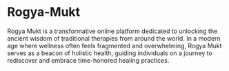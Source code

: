 # Rogya-Mukt
Rogya Mukt is a transformative online platform dedicated to unlocking the ancient wisdom of traditional therapies from around the world. In a modern age where wellness often feels fragmented and overwhelming, Rogya Mukt serves as a beacon of holistic health, guiding individuals on a journey to rediscover and embrace time-honored healing practices.
